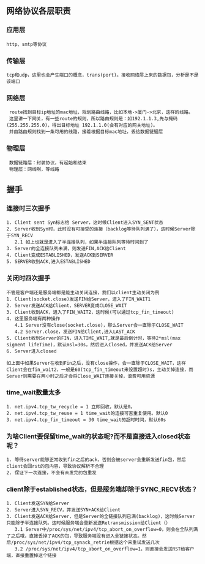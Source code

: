 ## 网络协议各层职责
### 应用层
    http、smtp等协议
### 传输层
    tcp和udp，这里也会产生端口的概念，trans(port)。接收网络层上来的数据包，分析是不是该端口
### 网络层
     route找到目标ip地址的mac地址，规划路由线路，比如本地->厦门->北京，这样的线路。
     这里讲一下网关，有一些route的规则，所以路由规则是：如192.1.1.3,先与掩码(255.255.255.0)，得出目标地址 192.1.1.0(会有对应的网关地址)。
     并由路由规则找到一条可用的线路，接着根据目标mac地址，丢给数据链锯层
### 物理层
     数据链路层：封装协议，有起始和结束
     物理层：网线啊，等线路

## 握手

### 连接时三次握手
    1. Client sent Syn标志给 Server，这时候Client进入SYN_SENT状态
    2. Server收到Syn时，此时没有可接受的连接（backlog等待队列满了），这时候Server除于SYN_RECV
       2.1 如上也就是进入了半连接队列，如果半连接队列等待时间到了
    3. Server的全连接队列未满，则发送FIN,ACK给Client
    4. Client变成ESTABLISHED，发送ACK到SERVER
    5. SERVER收到ACK,进入ESTABLISHED
### 关闭时四次握手
    不管是客户端还是服务端都是能主动关闭连接，我们以client主动关闭为例
    1. Client(socket.close)发送FIN给Server，进入了FIN_WAIT1
    2. Server发送ACK给Client，SERVER变成CLOSE_WAIT
    3. Client收到ACK，进入了FIN_WAIT2，这时候(可以通过tcp_fin_timeout)
    4. 这里服务端有两种操作
       4.1 Server没有close(socket.close)，那么Server会一直除于CLOSE_WAIT
       4.2 Server.close，发送FIN给Client,进入LAST_ACK
    5. Client收到Server的FIN，进入TIME_WAIT,就是最后倒计时，等待2*msl(max sigment lifeTime)，默认msl=30s，然后进入Closed，并发送ACK给Server
    6. Server进入closed
    
    如上面中如果Server在收到Fin之后，没有close操作，会一直除于CLOSE_WAIT，这样Client会在fin_wait2，一般是60(tcp_fin_timeout来设置超时)s，主动关掉连接，而Server则需要在两小时之后才会将Close_WAIT连接关掉，浪费可用资源

### time_wait数量太多
    1. net.ipv4.tcp_tw_recycle = 1 立即回收，默认是0。
    2. net.ipv4.tcp_tw_reuse = 1 time_wait的连接可否重复使用。默认0
    3. net.ipv4.tcp_fin_timeout = 30 time_wait的超时时间，默认60s


### 为啥Client要保留time_wait的状态呢?而不是直接进入closed状态呢？
    1. 等待server能够正常收到fin之后的ack，否则会被server会重新发送fin包，然后client会回rst的包内容，导致协议解析不合理
    2. 保证下一次连接，不会有未发完的包重发

### client除于established状态，但是服务端却除于SYNC_RECV状态？
    1. Client发送SYN给Server
    2. Server进入SYN_RECV，并发送SYN+ACK给Client
    3. Client发送ACK给Server，但是Server的全链接队列已满(backlog)，这时候Server只能除于半连接队列。这时候服务端会重新发送Retransmission给Client（）
       3.1 Server中/proc/sys/net/ipv4/tcp_abort_on_overflow=0，则会在全队列满了之后哦，直接丢掉了ACK的包，导致服务端没有进入全链接状态。然后/proc/sys/net/ipv4/tcp_synack_retrie根据这个来重试发送几次
       3.2 /proc/sys/net/ipv4/tcp_abort_on_overflow=1，则直接会发送RST给客户端，直接重置掉这个链接




